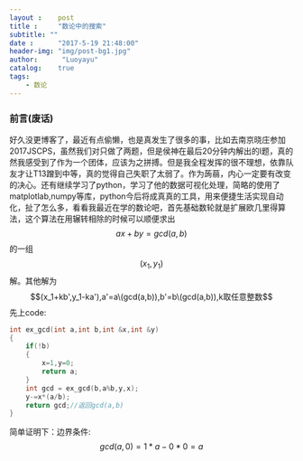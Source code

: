 ```yaml
---
layout :    post
title :     "数论中的搜索"
subtitle: ""
date :      "2017-5-19 21:48:00"
header-img: "img/post-bg1.jpg"
author:      "Luoyayu"
catalog:    true
tags:
    - 数论
---
```


### 前言(废话)

好久没更博客了，最近有点偷懒，也是真发生了很多的事，比如去南京晓庄参加2017JSCPS，虽然我们对只做了两题，但是侯神在最后20分钟内解出的I题，真的然我感受到了作为一个团体，应该为之拼搏。但是我全程发挥的很不理想，依靠队友才让T13蹭到中等，真的觉得自己失职了太弱了。作为蒟蒻，内心一定要有改变的决心。还有继续学习了python，学习了他的数据可视化处理，简略的使用了matplotlab,numpy等库，python今后将成真真的工具，用来便捷生活实现自动化，扯了怎么多，看看我最近在学的数论吧，首先基础数轮就是扩展欧几里得算法，这个算法在用辗转相除的时候可以顺便求出$$ax+by=gcd(a,b)$$的一组$$(x_1,y_1)$$解。其他解为$$(x_1+kb',y_1-ka'),a'=a\(gcd(a,b)),b'=b\(gcd(a,b)),k取任意整数$$先上code:

```cpp
int ex_gcd(int a,int b,int &x,int &y)
{
    if(!b)
    {
        x=1,y=0;
        return a;
    }
    int gcd = ex_gcd(b,a%b,y,x);
    y-=x*(a/b);
    return gcd;//返回gcd(a,b)
}

```
简单证明下：边界条件:$$gcd(a,0)=1*a-0*0=a$$